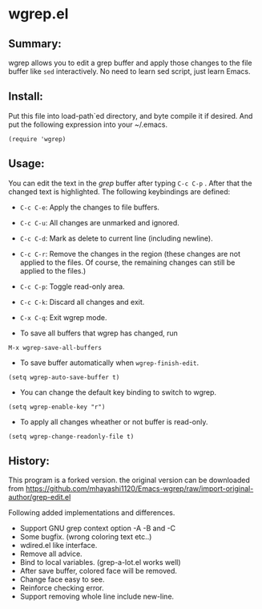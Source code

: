 wgrep.el
========

## Summary:

wgrep allows you to edit a grep buffer and apply those changes to
the file buffer like `sed` interactively. No need to learn sed
script, just learn Emacs.

## Install:

Put this file into load-path`ed directory, and byte compile it if
desired. And put the following expression into your ~/.emacs.

```
(require 'wgrep)
```

## Usage:

You can edit the text in the *grep* buffer after typing `C-c C-p` .
After that the changed text is highlighted.
The following keybindings are defined:

* `C-c C-e`: Apply the changes to file buffers.
* `C-c C-u`: All changes are unmarked and ignored.
* `C-c C-d`: Mark as delete to current line (including newline).
* `C-c C-r`: Remove the changes in the region (these changes are not
  applied to the files. Of course, the remaining
  changes can still be applied to the files.)
* `C-c C-p`: Toggle read-only area.
* `C-c C-k`: Discard all changes and exit.
* `C-x C-q`: Exit wgrep mode.

* To save all buffers that wgrep has changed, run

```
M-x wgrep-save-all-buffers
```

* To save buffer automatically when `wgrep-finish-edit`.

```
(setq wgrep-auto-save-buffer t)
```

* You can change the default key binding to switch to wgrep.

```
(setq wgrep-enable-key "r")
```

* To apply all changes wheather or not buffer is read-only.

```
(setq wgrep-change-readonly-file t)
```

## History:

This program is a forked version. the original version can be downloaded from
https://github.com/mhayashi1120/Emacs-wgrep/raw/import-original-author/grep-edit.el

Following added implementations and differences.
* Support GNU grep context option -A -B and -C
* Some bugfix. (wrong coloring text etc..)
* wdired.el like interface.
* Remove all advice.
* Bind to local variables. (grep-a-lot.el works well)
* After save buffer, colored face will be removed.
* Change face easy to see.
* Reinforce checking error.
* Support removing whole line include new-line.

